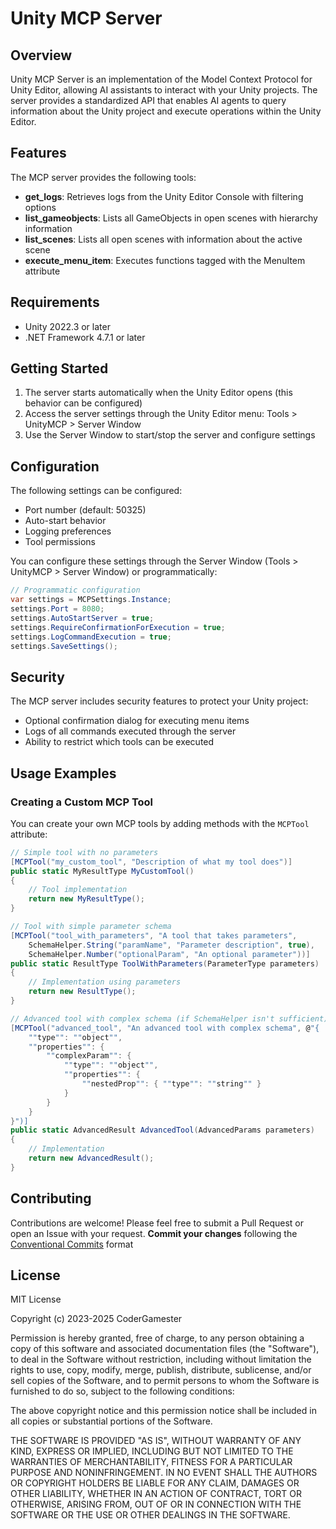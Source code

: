 # Unity MCP Server

## Overview
Unity MCP Server is an implementation of the Model Context Protocol for Unity Editor, allowing AI assistants to interact with your Unity projects. The server provides a standardized API that enables AI agents to query information about the Unity project and execute operations within the Unity Editor.

## Features
The MCP server provides the following tools:

- **get_logs**: Retrieves logs from the Unity Editor Console with filtering options
- **list_gameobjects**: Lists all GameObjects in open scenes with hierarchy information
- **list_scenes**: Lists all open scenes with information about the active scene
- **execute_menu_item**: Executes functions tagged with the MenuItem attribute

## Requirements
- Unity 2022.3 or later
- .NET Framework 4.7.1 or later

## Getting Started
1. The server starts automatically when the Unity Editor opens (this behavior can be configured)
2. Access the server settings through the Unity Editor menu: Tools > UnityMCP > Server Window
3. Use the Server Window to start/stop the server and configure settings

## Configuration
The following settings can be configured:
- Port number (default: 50325)
- Auto-start behavior
- Logging preferences
- Tool permissions

You can configure these settings through the Server Window (Tools > UnityMCP > Server Window) or programmatically:

```csharp
// Programmatic configuration
var settings = MCPSettings.Instance;
settings.Port = 8080;
settings.AutoStartServer = true;
settings.RequireConfirmationForExecution = true;
settings.LogCommandExecution = true;
settings.SaveSettings();
```

## Security
The MCP server includes security features to protect your Unity project:
- Optional confirmation dialog for executing menu items
- Logs of all commands executed through the server
- Ability to restrict which tools can be executed

## Usage Examples

### Creating a Custom MCP Tool

You can create your own MCP tools by adding methods with the `MCPTool` attribute:

```csharp
// Simple tool with no parameters
[MCPTool("my_custom_tool", "Description of what my tool does")]
public static MyResultType MyCustomTool()
{
    // Tool implementation
    return new MyResultType();
}

// Tool with simple parameter schema
[MCPTool("tool_with_parameters", "A tool that takes parameters",
    SchemaHelper.String("paramName", "Parameter description", true),
    SchemaHelper.Number("optionalParam", "An optional parameter"))]
public static ResultType ToolWithParameters(ParameterType parameters)
{
    // Implementation using parameters
    return new ResultType();
}

// Advanced tool with complex schema (if SchemaHelper isn't sufficient)
[MCPTool("advanced_tool", "An advanced tool with complex schema", @"{
    ""type"": ""object"",
    ""properties"": {
        ""complexParam"": {
            ""type"": ""object"",
            ""properties"": {
                ""nestedProp"": { ""type"": ""string"" }
            }
        }
    }
}")]
public static AdvancedResult AdvancedTool(AdvancedParams parameters)
{
    // Implementation
    return new AdvancedResult();
}
```

## Contributing

Contributions are welcome! Please feel free to submit a Pull Request or open an Issue with your request.
**Commit your changes** following the [Conventional Commits](https://www.conventionalcommits.org/en/v1.0.0/) format

## License

MIT License

Copyright (c) 2023-2025 CoderGamester

Permission is hereby granted, free of charge, to any person obtaining a copy
of this software and associated documentation files (the "Software"), to deal
in the Software without restriction, including without limitation the rights
to use, copy, modify, merge, publish, distribute, sublicense, and/or sell
copies of the Software, and to permit persons to whom the Software is
furnished to do so, subject to the following conditions:

The above copyright notice and this permission notice shall be included in all
copies or substantial portions of the Software.

THE SOFTWARE IS PROVIDED "AS IS", WITHOUT WARRANTY OF ANY KIND, EXPRESS OR
IMPLIED, INCLUDING BUT NOT LIMITED TO THE WARRANTIES OF MERCHANTABILITY,
FITNESS FOR A PARTICULAR PURPOSE AND NONINFRINGEMENT. IN NO EVENT SHALL THE
AUTHORS OR COPYRIGHT HOLDERS BE LIABLE FOR ANY CLAIM, DAMAGES OR OTHER
LIABILITY, WHETHER IN AN ACTION OF CONTRACT, TORT OR OTHERWISE, ARISING FROM,
OUT OF OR IN CONNECTION WITH THE SOFTWARE OR THE USE OR OTHER DEALINGS IN THE
SOFTWARE.
